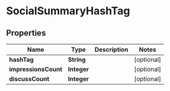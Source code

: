 # SocialSummaryHashTag

## Properties
Name | Type | Description | Notes
------------ | ------------- | ------------- | -------------
**hashTag** | **String** |  |  [optional]
**impressionsCount** | **Integer** |  |  [optional]
**discussCount** | **Integer** |  |  [optional]
